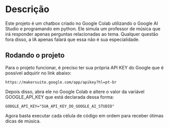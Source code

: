 # Descrição


Este projeto é um chatbox criado no Google Colab utilizando o Google AI Studio e programando em python. Ele simula um professor de música que irá responder apenas perguntas relacionadas ao tema. Qualquer questão fora disso, a IA apenas falará que essa não é sua especialidade.


## Rodando o projeto


Para o projeto funcionar, é preciso ter sua própria API KEY do Google que é possível adquirir no link abaixo:
```
https://makersuite.google.com/app/apikey?hl=pt-br
```


Depois disso, abra ele no Google Colab e altere o valor da variável GOOGLE_API_KEY que está declarada dessa forma:
```
GOOGLE_API_KEY="SUA_API_KEY_DO_GOOGLE_AI_STUDIO"
```


Agora basta executar cada célula de código em ordem para receber ótimas dicas de música.